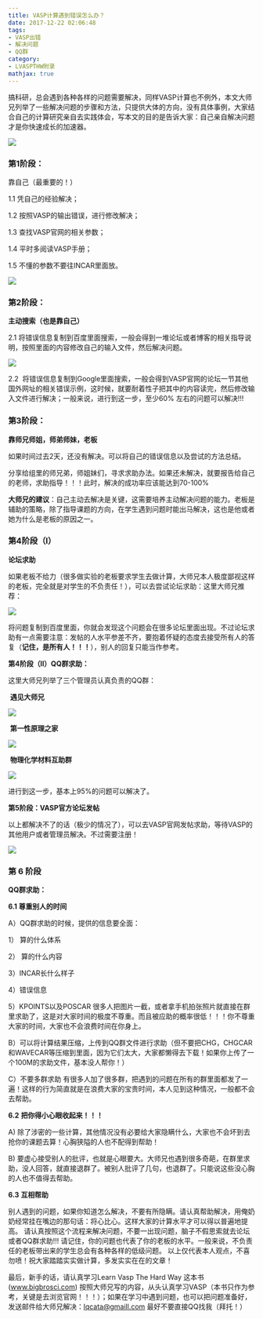 ```yaml
---
title: VASP计算遇到错误怎么办？
date: 2017-12-22 02:06:48
tags: 
- VASP出错
- 解决问题
- QQ群
category:
- LVASPTHW附录
mathjax: true
---
```


搞科研，总会遇到各种各样的问题需要解决，同样VASP计算也不例外，本文大师兄列举了一些解决问题的步骤和方法，只提供大体的方向，没有具体事例，大家结合自己的计算研究亲自去实践体会，写本文的目的是告诉大家：自己亲自解决问题才是你快速成长的加速器。 

![](A06/A06-1.jpg)

###  第1阶段：

 靠自己（最重要的！） 

1.1 凭自己的经验解决；

1.2 按照VASP的输出错误，进行修改解决；

1.3 查找VASP官网的相关参数；

1.4 平时多阅读VASP手册；

1.5 不懂的参数不要往INCAR里面放。

![](A06/A06-2.jpg)

### 第2阶段： 

**主动搜索（也是靠自己）** 

2.1 将错误信息复制到百度里面搜索，一般会得到一堆论坛或者博客的相关指导说明，按照里面的内容修改自己的输入文件，然后解决问题。

![](A06/A06-3.jpg)

2.2  将错误信息复制到Google里面搜索，一般会得到VASP官网的论坛一节其他国外网址的相关错误示例，这时候，就要耐着性子把其中的内容读完，然后修改输入文件进行解决；一般来说，进行到这一步，至少60% 左右的问题可以解决!!! 



### 第3阶段：

**靠师兄师姐，师弟师妹，老板**

如果时间过去2天，还没有解决。可以将自己的错误信息以及尝试的方法总结。

分享给组里的师兄弟，师姐妹们，寻求求助办法。如果还未解决，就要报告给自己的老师，求助指导！！！此时，解决的成功率应该能达到70-100% 

**大师兄的建议**：自己主动去解决是关键，这需要培养主动解决问题的能力。老板是辅助的策略，除了指导课题的方向，在学生遇到问题时能出马解决，这也是他或者她为什么是老板的原因之一。

 ###  

### 第4阶段（I） 

**论坛求助**

如果老板不给力（很多做实验的老板要求学生去做计算，大师兄本人极度鄙视这样的老板，完全就是对学生的不负责任！），可以去尝试论坛求助：这里大师兄推荐：

![](A06/A06-5.jpg)

将问题复制到百度里面，你就会发现这个问题会在很多论坛里面出现。不过论坛求助有一点需要注意：发帖的人水平参差不齐，要抱着怀疑的态度去接受所有人的答复（**记住，是所有人！！！**），别人的回复只能当作参考。



**第4阶段（II）QQ群求助：**

这里大师兄列举了三个管理员认真负责的QQ群：

​                                                                               **遇见大师兄**

![](A06/A06-7.jpg)

​                                                                             **第一性原理之家**

![](A06/A06-8.jpg)

​                                                                                         **物理化学材料互助群**

![](A06/A06-9.jpg)

进行到这一步，基本上95%的问题可以解决了。 



**第5阶段：VASP官方论坛发帖**

以上都解决不了的话（极少的情况了），可以去VASP官网发帖求助，等待VASP的其他用户或者管理员解决。不过需要注册！

![](A06/A06-10.jpg)

 

### 第 6 阶段  

**QQ群求助：**

**6.1 尊重别人的时间**

A）QQ群求助的时候，提供的信息要全面：

1）  算的什么体系

2） 算的什么内容

3）INCAR长什么样子

4）错误信息

5）KPOINTS以及POSCAR 很多人把图片一截，或者拿手机拍张照片就直接在群里求助了，这是对大家时间的极度不尊重。而且被应助的概率很低！！！你不尊重大家的时间，大家也不会浪费时间在你身上。 

B）可以将计算结果压缩，上传到QQ群文件进行求助（但不要把CHG，CHGCAR和WAVECAR等压缩到里面，因为它们太大，大家都懒得去下载！如果你上传了一个100M的求助文件，基本没人帮你！）

C）不要多群求助 有很多人加了很多群，把遇到的问题在所有的群里面都发了一遍！这样的行为简直就是在浪费大家的宝贵时间，本人见到这种情况，一般都不会去帮助。

**6.2** **把你得小心眼收起来！！！** 

A) 除了涉密的一些计算，其他情况没有必要给大家隐瞒什么，大家也不会坏到去抢你的课题去算！心胸狭隘的人也不配得到帮助！

B) 要虚心接受别人的批评，也就是心眼要大。大师兄也遇到很多奇葩，在群里求助，没人回答，就直接退群了。被别人批评了几句，也退群了。只能说这些没心胸的人也不值得去帮助。

**6.3** **互相帮助**

别人遇到的问题，如果你知道怎么解决，不要有所隐瞒。请认真帮助解决，用俺奶奶经常挂在嘴边的那句话：将心比心。这样大家的计算水平才可以得以普遍地提高。 请认真按照这个流程来解决问题，不要一出现问题，脑子不假思索就去论坛或者QQ群求助!!! 请记住，你的问题也代表了你的老板的水平。一般来说，不负责任的老板带出来的学生总会有各种各样的低级问题。 以上仅代表本人观点，不喜勿喷！祝大家踏踏实实做计算，多发实实在在的文章！

最后，新手的话，请认真学习Learn Vasp The Hard Way 这本书(www.bigbrosci.com) 按照大师兄写的内容，从头认真学习VASP（本书只作为参考，关键是去浏览官网！！！）；如果在学习中遇到问题，也可以把问题准备好，发送邮件给大师兄解决：lqcata@gmaill.com 最好不要直接QQ找我（拜托！）
